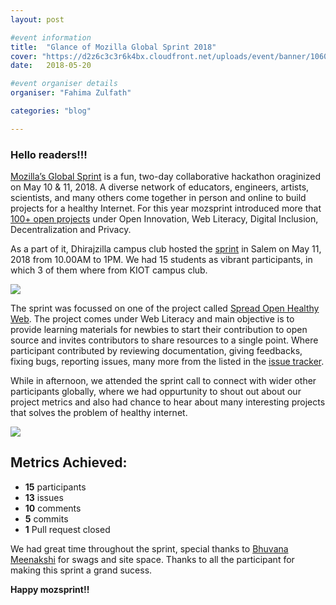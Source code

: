 ```yaml
---
layout: post

#event information
title:  "Glance of Mozilla Global Sprint 2018"
cover: "https://d2z6c3c3r6k4bx.cloudfront.net/uploads/event/banner/1060792/c9c3dbba894e40fa666059962177a16d.jpg"
date:   2018-05-20

#event organiser details
organiser: "Fahima Zulfath"

categories: "blog"

---
```


### Hello readers!!!



[Mozilla’s Global Sprint](https://foundation.mozilla.org/opportunity/global-sprint/) is a fun, two-day collaborative hackathon oraginized on May 10 & 11, 2018. A diverse network of educators, engineers, artists, scientists, 
and many others come together in person and online to build projects for a healthy Internet. For this year mozsprint introduced more that [100+ open projects](https://foundation.mozilla.org/opportunity/global-sprint/2018-projects/) under Open Innovation, Web Literacy, Digital Inclusion, Decentralization and Privacy.

As a part of it, Dhirajzilla campus club hosted the [sprint](https://ti.to/Mozilla/global-sprint-salem) in Salem on May 11, 2018 from 
10.00AM to 1PM. We had 15 students as vibrant participants, in which 3 of them where from KIOT campus club. 

![](https://pbs.twimg.com/media/DcqExhkV0AAbmww.jpg)

The sprint was focussed on one of the project called [Spread Open Healthy Web](https://www.mozillapulse.org/entry/788). The project comes under Web Literacy and main objective is to provide learning materials for newbies to start their contribution to open source and invites contributors to share resources to a single point. Where participant contributed by reviewing documentation, giving feedbacks, fixing bugs, reporting issues, many more from the listed in the [issue tracker](https://github.com/SOHW/Blogs/issues/). 

While in afternoon, we attended the sprint call to connect with wider other participants globally, where we had oppurtunity to shout out about our project metrics and also had chance to hear about many interesting projects that solves the problem of healthy internet.

![](https://pbs.twimg.com/media/Dc7o7aBV4AAPtbt.jpg)
## Metrics Achieved:
* **15** participants
* **13** issues
* **10** comments
* **5** commits
* **1** Pull request closed

We had great time throughout the sprint, special thanks to [Bhuvana Meenakshi](https://twitter.com/bhuvanakotees1) for swags and site space. Thanks to all the participant for making this sprint a grand sucess.

**Happy mozsprint!!**


